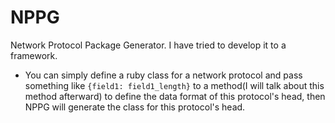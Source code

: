 # NPPG
Network Protocol Package Generator. I have tried to develop it to a framework. 
* You can simply define a ruby class for a network protocol and pass something like `{field1: field1_length}` to a method(I will talk about this method afterward) to define the data format of this protocol's head, then NPPG will generate the class for this protocol's head. 
